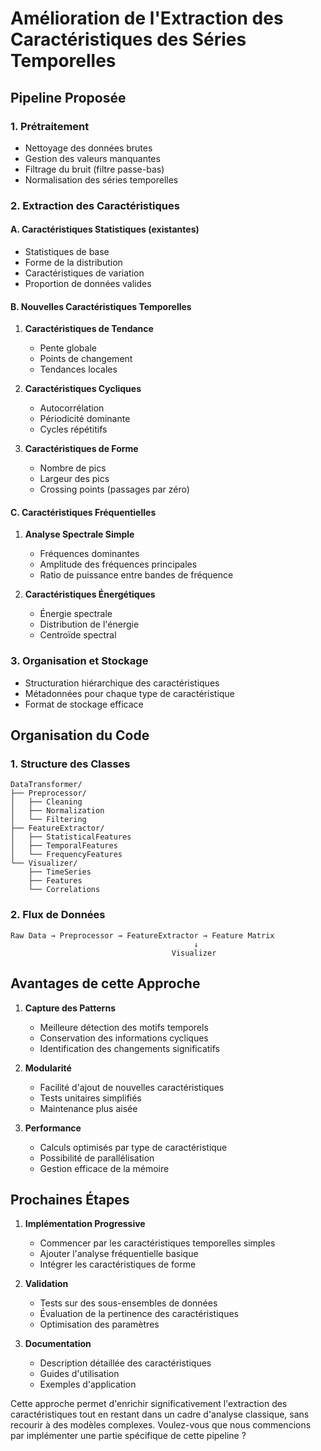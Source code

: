 





# Amélioration de l'Extraction des Caractéristiques des Séries Temporelles

## Pipeline Proposée

### 1. Prétraitement
- Nettoyage des données brutes
- Gestion des valeurs manquantes
- Filtrage du bruit (filtre passe-bas)
- Normalisation des séries temporelles

### 2. Extraction des Caractéristiques
#### A. Caractéristiques Statistiques (existantes)
- Statistiques de base
- Forme de la distribution
- Caractéristiques de variation
- Proportion de données valides

#### B. Nouvelles Caractéristiques Temporelles
1. **Caractéristiques de Tendance**
   - Pente globale
   - Points de changement
   - Tendances locales

2. **Caractéristiques Cycliques**
   - Autocorrélation
   - Périodicité dominante
   - Cycles répétitifs

3. **Caractéristiques de Forme**
   - Nombre de pics
   - Largeur des pics
   - Crossing points (passages par zéro)

#### C. Caractéristiques Fréquentielles
1. **Analyse Spectrale Simple**
   - Fréquences dominantes
   - Amplitude des fréquences principales
   - Ratio de puissance entre bandes de fréquence

2. **Caractéristiques Énergétiques**
   - Énergie spectrale
   - Distribution de l'énergie
   - Centroïde spectral

### 3. Organisation et Stockage
- Structuration hiérarchique des caractéristiques
- Métadonnées pour chaque type de caractéristique
- Format de stockage efficace

## Organisation du Code

### 1. Structure des Classes
```plaintext
DataTransformer/
├── Preprocessor/
│   ├── Cleaning
│   ├── Normalization
│   └── Filtering
├── FeatureExtractor/
│   ├── StatisticalFeatures
│   ├── TemporalFeatures
│   └── FrequencyFeatures
└── Visualizer/
    ├── TimeSeries
    ├── Features
    └── Correlations
```

### 2. Flux de Données
```plaintext
Raw Data → Preprocessor → FeatureExtractor → Feature Matrix
                                         ↓
                                    Visualizer
```

## Avantages de cette Approche

1. **Capture des Patterns**
   - Meilleure détection des motifs temporels
   - Conservation des informations cycliques
   - Identification des changements significatifs

2. **Modularité**
   - Facilité d'ajout de nouvelles caractéristiques
   - Tests unitaires simplifiés
   - Maintenance plus aisée

3. **Performance**
   - Calculs optimisés par type de caractéristique
   - Possibilité de parallélisation
   - Gestion efficace de la mémoire

## Prochaines Étapes

1. **Implémentation Progressive**
   - Commencer par les caractéristiques temporelles simples
   - Ajouter l'analyse fréquentielle basique
   - Intégrer les caractéristiques de forme

2. **Validation**
   - Tests sur des sous-ensembles de données
   - Évaluation de la pertinence des caractéristiques
   - Optimisation des paramètres

3. **Documentation**
   - Description détaillée des caractéristiques
   - Guides d'utilisation
   - Exemples d'application

Cette approche permet d'enrichir significativement l'extraction des caractéristiques tout en restant dans un cadre d'analyse classique, sans recourir à des modèles complexes. Voulez-vous que nous commencions par implémenter une partie spécifique de cette pipeline ?